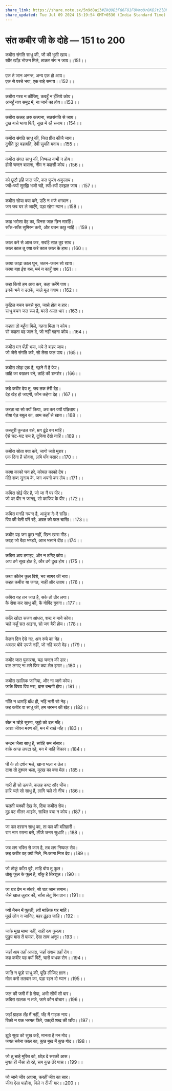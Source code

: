 ```yaml
---
share_link: https://share.note.sx/5n9d8ai3#IkQ9B3FQ6F81F8VmoUr8KBJt2lBPzAbessq7t3Q6on0
share_updated: Tue Jul 09 2024 15:19:54 GMT+0530 (India Standard Time)
---
```


# **संत कबीर जी के दोहे — 151 to 200**

कबीरा संगति साधु की, जौ की भूसी खाय।\
खीर खाँड़ भोजन मिले, ताकर संग न जाय।।151।।

---

एक ते जान अनन्त, अन्य एक हो आय।\
एक से परचे भया, एक बाहे समाय।।152।।

---

कबीरा गरब न कीजिए, कबहूँ न हँसिये कोय।\
अजहूँ नाव समुद्र में, ना जाने का होय।।153।।

---

कबीरा कलह अरु कल्पना, सतसंगति से जाय।\
दुख बासे भागा फिरै, सुख में रहै समाय।।154।।

---

कबीरा संगति साधु की, जित प्रीत कीजै जाय।\
दुर्गति दूर वहावति, देवी सुमति बनाय।।155।।

---

कबीरा संगत साधु की, निष्फल कभी न होय।\
होमी चन्दन बासना, नीम न कहसी कोय।।156।।

---

को छूटौ इहिं जाल परि, कत फुरंग अकुलाय।\
ज्यों-ज्यों सुरझि भजौ चहै, त्यों-त्यों उरझत जाय।।157।।

---

कबीरा सोया क्या करे, उठि न भजे भगवान।\
जम जब घर ले जाएँगे, पड़ा रहेगा म्यान।।158।।

---

काह भरोसा देह का, बिनस जात छिन मारहिं।\
साँस-साँस सुमिरन करो, और यतन कछु नाहिं।।159।।

---

काल करे से आज कर, सबहि सात तुव साथ।\
काल काल तू क्या करे काल काल के हाथ।।160।।

---

काया काढ़ा काल घुन, जतन-जतन सो खाय।\
काया बह्रा ईश बस, मर्म न काहूँ पाय।।161।।

---

कहा कियो हम आय कर, कहा करेंगे पाय।\
इनके भये न उतके, चाले मूल गवाय।।162।।

---

कुटिल बचन सबसे बुरा, जासे होत न हार।\
साधु वचन जल रूप है, बरसे अम्रत धार।।163।।

---

कहता तो बहूँना मिले, गहना मिला न कोय।\
सो कहता वह जान दे, जो नहीं गहना कोय।।164।।

---

कबीरा मन पँछी भया, भये ते बाहर जाय।\
जो जैसे संगति करै, सो तैसा फल पाय।।165।।

---

कबीरा लोहा एक है, गढ़ने में है फेर।\
ताहि का बखतर बने, ताहि की शमशेर।।166।।

---

कहे कबीर देय तू, जब तक तेरी देह।\
देह खेह हो जाएगी, कौन कहेगा देह।।167।।

---

करता था सो क्यों किया, अब कर क्यों पछिताय।\
बोया पेड़ बबूल का, आम कहाँ से खाय।।168।।

---

कस्तूरी कुन्डल बसे, म्रग ढ़ूंढ़े बन माहिं।\
ऐसे घट-घट राम है, दुनिया देखे नाहिं।।169।।

---

कबीरा सोता क्या करे, जागो जपो मुरार।\
एक दिना है सोवना, लांबे पाँव पसार।।170।।

---

कागा काको घन हरे, कोयल काको देय।\
मीठे शब्द सुनाय के, जग अपनो कर लेय।।171।।

---

कबिरा सोई पीर है, जो जा नैं पर पीर।\
जो पर पीर न जानइ, सो काफिर के पीर।।172।।

---

कबिरा मनहि गयन्द है, आकुंश दै-दै राखि।\
विष की बेली परि रहै, अम्रत को फल चाखि।।173।।

---

कबीर यह जग कुछ नहीं, खिन खारा मीठ।\
काल्ह जो बैठा भण्डपै, आज भसाने दीठ।।174।।

---

कबिरा आप ठगाइए, और न ठगिए कोय।\
आप ठगे सुख होत है, और ठगे दुख होय।।175।।

---

कथा कीर्तन कुल विशे, भव सागर की नाव।\
कहत कबीरा या जगत, नाहीं और उपाय।।176।।

---

कबिरा यह तन जात है, सके तो ठौर लगा।\
कै सेवा कर साधु की, कै गोविंद गुनगा।।177।।

---

कलि खोटा सजग आंधरा, शब्द न माने कोय।\
चाहे कहूँ सत आइना, सो जग बैरी होय।।178।।

---

केतन दिन ऐसे गए, अन रुचे का नेह।\
अवसर बोवे उपजे नहीं, जो नहिं बरसे मेह।।179।।

---

कबीर जात पुकारया, चढ़ चन्दन की डार।\
वाट लगाए ना लगे फिर क्या लेत हमार।।180।।

---

कबीरा खालिक जागिया, और ना जागे कोय।\
जाके विषय विष भरा, दास बन्दगी होय।।181।।

---

गाँठि न थामहिं बाँध ही, नहिं नारी सो नेह।\
कह कबीर वा साधु की, हम चरनन की खेह।।182।।

---

खेत न छोड़े सूरमा, जूझे को दल माँह।\
आशा जीवन मरण की, मन में राखे नाँह।।183।।

---

चन्दन जैसा साधु है, सर्पहि सम संसार।\
वाके अग्ङ लपटा रहे, मन मे नाहिं विकार।।184।।

---

घी के तो दर्शन भले, खाना भला न तेल।\
दाना तो दुश्मन भला, मूरख का क्या मेल।।185।।

---

गारी ही सो ऊपजे, कलह कष्ट और भींच।\
हारि चले सो साधु हैं, लागि चले तो नीच।।186।।

---

चलती चक्की देख के, दिया कबीरा रोय।\
दुइ पट भीतर आइके, साबित बचा न कोय।।187।।

---

जा पल दरसन साधु का, ता पल की बलिहारी।\
राम नाम रसना बसे, लीजै जनम सुधारि।।188।।

---

जब लग भक्ति से काम है, तब लग निष्फल सेव।\
कह कबीर वह क्यों मिले, नि:कामा निज देव।।189।।

---

जो तोकूं काँटा बुवै, ताहि बोय तू फूल।\
तोकू फूल के फूल है, बाँकू है तिरशूल।।190।।

---

जा घट प्रेम न संचरे, सो घट जान समान।\
जैसे खाल लुहार की, साँस लेतु बिन प्रान।।191।।

---

ज्यों नैनन में पूतली, त्यों मालिक घर माहिं।\
मूर्ख लोग न जानिए, बहर ढ़ूंढ़त जांहि।।192।।

---

जाके मुख माथा नहीं, नाहीं रूप कुरूप।\
पुछुप बास तें पामरा, ऐसा तत्व अनूप।।193।।

---

जहाँ आप तहाँ आपदा, जहाँ संशय तहाँ रोग।\
कह कबीर यह क्यों मिटैं, चारों बाधक रोग।।194।।

---

जाति न पूछो साधु की, पूछि लीजिए ज्ञान।\
मोल करो तलवार का, पड़ा रहन दो म्यान।।195।।

---

जल की जमी में है रोपा, अभी सींचें सौ बार।\
कबिरा खलक न तजे, जामे कौन वोचार।।196।।

---

जहाँ ग्राहक तँह मैं नहीं, जँह मैं गाहक नाय।\
बिको न यक भरमत फिरे, पकड़ी शब्द की छाँय।।197।।

---

झूठे सुख को सुख कहै, मानता है मन मोद।\
जगत चबेना काल का, कुछ मुख में कुछ गोद।।198।।

---

जो तु चाहे मुक्ति को, छोड़ दे सबकी आस।\
मुक्त ही जैसा हो रहे, सब कुछ तेरे पास।।199।।

---

जो जाने जीव आपना, करहीं जीव का सार।\
जीवा ऐसा पाहौना, मिले न दीजी बार।।200।।
